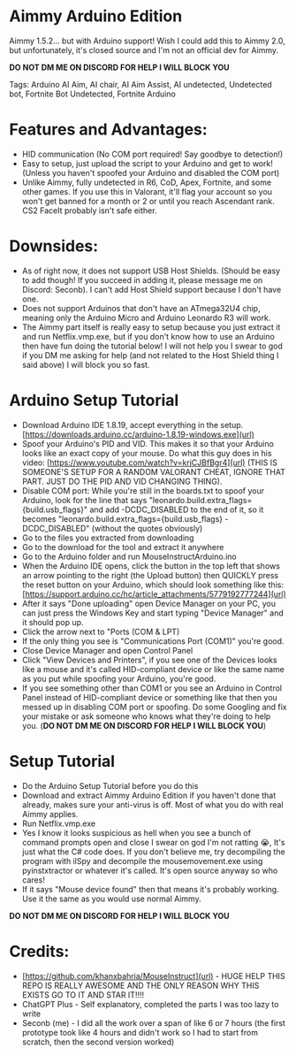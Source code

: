 # Aimmy Arduino Edition
Aimmy 1.5.2... but with Arduino support!
Wish I could add this to Aimmy 2.0, but unfortunately, it's closed source and I'm not an official dev for Aimmy.

**DO NOT DM ME ON DISCORD FOR HELP I WILL BLOCK YOU**

Tags: Arduino AI Aim, AI chair, AI Aim Assist, AI undetected, Undetected bot, Fortnite Bot Undetected, Fortnite Arduino

# Features and Advantages:
- HID communication (No COM port required! Say goodbye to detection!)
- Easy to setup, just upload the script to your Arduino and get to work! (Unless you haven't spoofed your Arduino and disabled the COM port)
- Unlike Aimmy, fully undetected in R6, CoD, Apex, Fortnite, and some other games. If you use this in Valorant, it'll flag your account so you won't get banned for a month or 2 or until you reach Ascendant rank. CS2 FaceIt probably isn't safe either.

# Downsides:
- As of right now, it does not support USB Host Shields. (Should be easy to add though! If you succeed in adding it, please message me on Discord: Seconb). I can't add Host Shield support because I don't have one.
- Does not support Arduinos that don't have an ATmega32U4 chip, meaning only the Arduino Micro and Arduino Leonardo R3 will work.
- The Aimmy part itself is really easy to setup because you just extract it and run Netflix.vmp.exe, but if you don't know how to use an Arduino then have fun doing the tutorial below! I will not help you I swear to god if you DM me asking for help (and not related to the Host Shield thing I said above) I will block you so fast.

# Arduino Setup Tutorial
- Download Arduino IDE 1.8.19, accept everything in the setup. [https://downloads.arduino.cc/arduino-1.8.19-windows.exe](url)
- Spoof your Arduino's PID and VID. This makes it so that your Arduino looks like an exact copy of your mouse. Do what this guy does in his video: [https://www.youtube.com/watch?v=krjCJBfBgr4](url) (THIS IS SOMEONE'S SETUP FOR A RANDOM VALORANT CHEAT, IGNORE THAT PART. JUST DO THE PID AND VID CHANGING THING).
- Disable COM port: While you're still in the boards.txt to spoof your Arduino, look for the line that says "leonardo.build.extra_flags={build.usb_flags}" and add -DCDC_DISABLED to the end of it, so it becomes "leonardo.build.extra_flags={build.usb_flags} -DCDC_DISABLED" (without the quotes obviously)
- Go to the files you extracted from downloading
- Go to the download for the tool and extract it anywhere
- Go to the Arduino folder and run MouseInstructArduino.ino
- When the Arduino IDE opens, click the button in the top left that shows an arrow pointing to the right (the Upload button) then QUICKLY press the reset button on your Arduino, which should look something like this: [https://support.arduino.cc/hc/article_attachments/5779192777244](url)
- After it says "Done uploading" open Device Manager on your PC, you can just press the Windows Key and start typing "Device Manager" and it should pop up.
- Click the arrow next to "Ports (COM & LPT)
- If the only thing you see is "Communications Port (COM1)" you're good.
- Close Device Manager and open Control Panel
- Click "View Devices and Printers", if you see one of the Devices looks like a mouse and it's called HID-compliant device or like the same name as you put while spoofing your Arduino, you're good.
- If you see something other than COM1 or you see an Arduino in Control Panel instead of HID-compliant device or something like that then you messed up in disabling COM port or spoofing. Do some Googling and fix your mistake or ask someone who knows what they're doing to help you. (**DO NOT DM ME ON DISCORD FOR HELP I WILL BLOCK YOU**)

# Setup Tutorial
- Do the Arduino Setup Tutorial before you do this
- Download and extract Aimmy Arduino Edition if you haven't done that already, makes sure your anti-virus is off. Most of what you do with real Aimmy applies.
- Run Netflix.vmp.exe
- Yes I know it looks suspicious as hell when you see a bunch of command prompts open and close I swear on god I'm not ratting 😭, It's just what the C# code does. If you don't believe me, try decompiling the program with ilSpy and decompile the mousemovement.exe using pyinstxtractor or whatever it's called. It's open source anyway so who cares!
- If it says "Mouse device found" then that means it's probably working. Use it the same as you would use normal Aimmy.

**DO NOT DM ME ON DISCORD FOR HELP I WILL BLOCK YOU**

# Credits:
- [https://github.com/khanxbahria/MouseInstruct](url) - HUGE HELP THIS REPO IS REALLY AWESOME AND THE ONLY REASON WHY THIS EXISTS GO TO IT AND STAR IT!!!!
- ChatGPT Plus - Self explanatory, completed the parts I was too lazy to write
- Seconb (me) - I did all the work over a span of like 6 or 7 hours (the first prototype took like 4 hours and didn't work so I had to start from scratch, then the second version worked)
